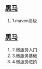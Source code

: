 ## [黑马](https://www.bilibili.com/video/BV1Ah411S7ZE?vd_source=95c95b2b45956217a529f886ca23dd35&spm_id_from=333.788.videopod.episodes&p=15)

1. 1.maven高级

## [黑马](https://www.bilibili.com/video/BV1LQ4y127n4?spm_id_from=333.788.recommend_more_video.0&vd_source=95c95b2b45956217a529f886ca23dd35)

1. 2.微服务入门
1. 3.微服务基础
1. 4.微服务进阶

